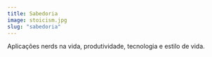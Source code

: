 ```yaml
---
title: Sabedoria
image: stoicism.jpg
slug: "sabedoria"
---
```


Aplicações nerds na vida, produtividade, tecnologia e estilo de vida.
